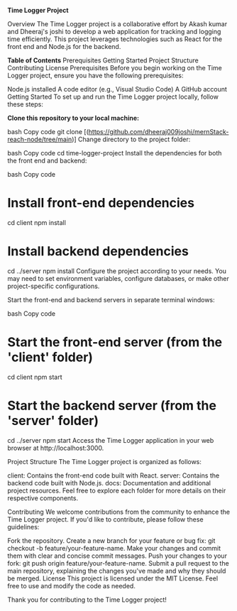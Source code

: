 **Time Logger Project**


Overview
The Time Logger project is a collaborative effort by Akash kumar and Dheeraj's joshi to develop a web application for tracking and logging time efficiently. This project leverages technologies such as React for the front end and Node.js for the backend.

**Table of Contents**
Prerequisites
Getting Started
Project Structure
Contributing
License
Prerequisites
Before you begin working on the Time Logger project, ensure you have the following prerequisites:

Node.js installed
A code editor (e.g., Visual Studio Code)
A GitHub account
Getting Started
To set up and run the Time Logger project locally, follow these steps:

**Clone this repository to your local machine:**

bash
Copy code
git clone [(https://github.com/dheeraj009joshi/mernStack-reach-node/tree/main)]
Change directory to the project folder:

bash
Copy code
cd time-logger-project
Install the dependencies for both the front end and backend:

bash
Copy code
# Install front-end dependencies
cd client
npm install

# Install backend dependencies
cd ../server
npm install
Configure the project according to your needs. You may need to set environment variables, configure databases, or make other project-specific configurations.

Start the front-end and backend servers in separate terminal windows:

bash
Copy code
# Start the front-end server (from the 'client' folder)
cd client
npm start

# Start the backend server (from the 'server' folder)
cd ../server
npm start
Access the Time Logger application in your web browser at http://localhost:3000.

Project Structure
The Time Logger project is organized as follows:

client: Contains the front-end code built with React.
server: Contains the backend code built with Node.js.
docs: Documentation and additional project resources.
Feel free to explore each folder for more details on their respective components.

Contributing
We welcome contributions from the community to enhance the Time Logger project. If you'd like to contribute, please follow these guidelines:

Fork the repository.
Create a new branch for your feature or bug fix: git checkout -b feature/your-feature-name.
Make your changes and commit them with clear and concise commit messages.
Push your changes to your fork: git push origin feature/your-feature-name.
Submit a pull request to the main repository, explaining the changes you've made and why they should be merged.
License
This project is licensed under the MIT License. Feel free to use and modify the code as needed.

Thank you for contributing to the Time Logger project!

